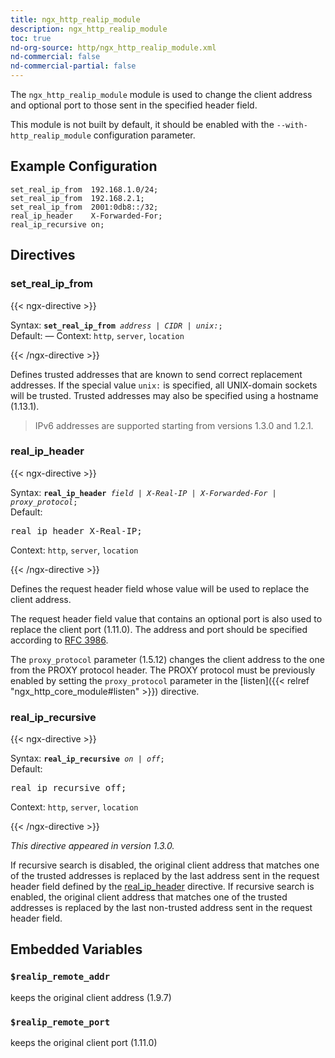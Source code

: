 ```yaml
---
title: ngx_http_realip_module
description: ngx_http_realip_module
toc: true
nd-org-source: http/ngx_http_realip_module.xml
nd-commercial: false
nd-commercial-partial: false
---
```



<!--
      ********************************************************************************
      🛑 WARNING: AUTOGENERATED FILE - DO NOT EDIT 🛑 This Markdown file was
      automatically generated from the source XML documentation. Any manual
      changes made directly to this file will be overwritten. To request or
      suggest changes, please edit the source XML files instead.
      https://github.com/nginx/nginx.org/tree/main/xml/en
      ********************************************************************************
      -->


The `ngx_http_realip_module` module is used
to change the client address and optional port
to those sent in the specified header field.

This module is not built by default, it should be enabled with the
`--with-http_realip_module`
configuration parameter.
## Example Configuration


```nginx 
set_real_ip_from  192.168.1.0/24;
set_real_ip_from  192.168.2.1;
set_real_ip_from  2001:0db8::/32;
real_ip_header    X-Forwarded-For;
real_ip_recursive on;
 ```

## Directives

### set_real_ip_from

{{< ngx-directive >}}

<tr>
<th>Syntax: </th>
<td><code><strong>set_real_ip_from</strong> <i>address</i> <i>|</i> <i>CIDR</i> <i>|</i> <i>unix:</i>;</code><br/></td>
</tr><tr>
<th>Default: </th>
<td>
      —
    </td>
</tr><tr>
<th>Context: </th>
<td><code>http</code>, <code>server</code>, <code>location</code></td>
</tr>

{{< /ngx-directive >}}


Defines trusted addresses that are known to send correct
replacement addresses.
If the special value `unix:` is specified,
all UNIX-domain sockets will be trusted.
Trusted addresses may also be specified using a hostname (1.13.1).

> IPv6 addresses are supported starting from versions 1.3.0 and 1.2.1.

### real_ip_header

{{< ngx-directive >}}

<tr>
<th>Syntax: </th>
<td><code><strong>real_ip_header</strong> <i>field</i> <i>|</i> <i>X-Real-IP</i> <i>|</i> <i>X-Forwarded-For</i> <i>|</i> <i>proxy_protocol</i>;</code><br/></td>
</tr><tr>
<th>Default: </th>
<td><pre>real_ip_header X-Real-IP;</pre></td>
</tr><tr>
<th>Context: </th>
<td><code>http</code>, <code>server</code>, <code>location</code></td>
</tr>

{{< /ngx-directive >}}


Defines the request header field
whose value will be used to replace the client address.

The request header field value that contains an optional port
is also used to replace the client port (1.11.0).
The address and port should be specified according to
[RFC 3986](https://datatracker.ietf.org/doc/html/rfc3986).

The `proxy_protocol` parameter (1.5.12) changes
the client address to the one from the PROXY protocol header.
The PROXY protocol must be previously enabled by setting the
`proxy_protocol` parameter
in the [listen]({{< relref "ngx_http_core_module#listen" >}}) directive.
### real_ip_recursive

{{< ngx-directive >}}

<tr>
<th>Syntax: </th>
<td><code><strong>real_ip_recursive</strong> <i>on</i> <i>|</i> <i>off</i>;</code><br/></td>
</tr><tr>
<th>Default: </th>
<td><pre>real_ip_recursive off;</pre></td>
</tr><tr>
<th>Context: </th>
<td><code>http</code>, <code>server</code>, <code>location</code></td>
</tr>

{{< /ngx-directive >}}

_This directive appeared in version 1.3.0._


If recursive search is disabled, the original client address that
matches one of the trusted addresses is replaced by the last
address sent in the request header field defined by the
[real_ip_header](#real_ip_header) directive.
If recursive search is enabled, the original client address that
matches one of the trusted addresses is replaced by the last
non-trusted address sent in the request header field.
## Embedded Variables



### `$realip_remote_addr`


keeps the original client address (1.9.7)



### `$realip_remote_port`


keeps the original client port (1.11.0)



